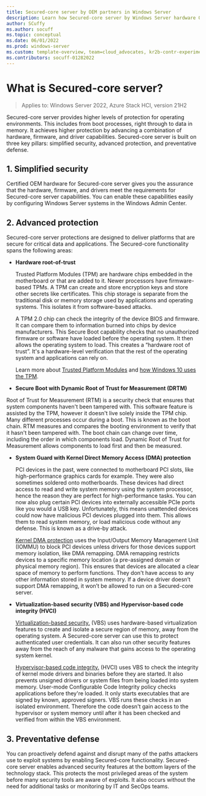 ```yaml
---
title: Secured-core server by OEM partners in Windows Server
description: Learn how Secured-core server by Windows Server hardware OEMs offers advanced protection of your operating environment
author: SCuffy
ms.author: socuff
ms.topic: conceptual 
ms.date: 06/01/2022
ms.prod: windows-server
ms.custom: template-overview, team=cloud_advocates, kr2b-contr-experiment
ms.contributors: socuff-01282022
---
```


# What is Secured-core server?

>Applies to: Windows Server 2022, Azure Stack HCI, version 21H2

Secured-core server provides higher levels of protection for operating environments. This includes from boot processes, right through to data in memory. It achieves higher protection by advancing a combination of hardware, firmware, and driver capabilities. Secured-core server is built on three key pillars: simplified security, advanced protection, and preventative defense.

## 1. Simplified security

Certified OEM hardware for Secured-core server gives you the assurance that the hardware, firmware, and drivers meet the requirements for Secured-core server capabilities. You can enable these capabilities easily by configuring Windows Server systems in the Windows Admin Center.

## 2. Advanced protection

Secured-core server protections are designed to deliver platforms that are secure for critical data and applications. The Secured-core functionality spans the following areas:

- **Hardware root-of-trust**

    Trusted Platform Modules (TPM) are hardware chips embedded in the motherboard or that are added to it. Newer processors have firmware-based TPMs.  A TPM can create and store encryption keys and store other secrets like certificates. This chip storage is separate from the traditional disk or memory storage used by applications and operating systems. This isolates it from software-based attacks.

    A TPM 2.0 chip can check the integrity of the device BIOS and firmware. It can compare them to information burned into chips by device manufacturers. This Secure Boot capability checks that no unauthorized firmware or software have loaded before the operating system. It then allows the operating system to load. This creates a “hardware root of trust”. It's a hardware-level verification that the rest of the operating system and applications can rely on.

    Learn more about [Trusted Platform Modules](/windows/security/information-protection/tpm/trusted-platform-module-overview) and [how Windows 10 uses the TPM](/windows/security/information-protection/tpm/how-windows-uses-the-tpm).

- **Secure Boot with Dynamic Root of Trust for Measurement (DRTM)**

Root of Trust for Measurement (RTM) is a security check that ensures that system components haven't been tampered with. This software feature is assisted by the TPM, however it doesn't live solely inside the TPM chip. Many different processes occur during a boot. This is known as the boot chain. RTM measures and compares the booting environment to verify that it hasn't been tampered with. The boot chain can change over time, including the order in which components load. Dynamic Root of Trust for Measurement allows components to load first and then be measured.

- **System Guard with Kernel Direct Memory Access (DMA) protection**

    PCI devices in the past, were connected to motherboard PCI slots, like high-performance graphics cards for example. They were also sometimes soldered onto motherboards. These devices had direct access to read and write system memory using the system processor, hence the reason they are perfect for high-performance tasks. You can now also plug certain PCI devices into externally accessible PCIe ports like you would a USB key. Unfortunately, this means unattended devices could now have malicious PCI devices plugged into them. This allows them to read system memory, or load malicious code without any defense. This is known as a drive-by attack.

    [Kernel DMA protection](/windows/security/information-protection/kernel-dma-protection-for-thunderbolt) uses the Input/Output Memory Management Unit (IOMMU) to block PCI devices unless drivers for those devices support memory isolation, like DMA remapping. DMA remapping restricts devices to a specific memory location (a pre-assigned domain or physical memory region). This ensures that devices are allocated a clear space of memory to perform functions. They don't have access to any other information stored in system memory. If a device driver doesn’t support DMA remapping, it won’t be allowed to run on a Secured-core server.

- **Virtualization-based security (VBS) and Hypervisor-based code integrity (HVCI)**

    [Virtualization-based security.](/windows-hardware/design/device-experiences/oem-vbs) (VBS) uses hardware-based virtualization features to create and isolate a secure region of memory, away from the operating system. A Secured-core server can use this to protect authenticated user credentials. It can also run other security features away from the reach of any malware that gains access to the operating system kernel.

    [Hypervisor-based code integrity.](/windows-hardware/design/device-experiences/oem-hvci-enablement) (HVCI) uses VBS to check the integrity of kernel mode drivers and binaries before they are started. It also prevents unsigned drivers or system files from being loaded into system memory. User-mode Configurable Code Integrity policy checks applications before they're loaded. It only starts executables that are signed by known, approved signers. VBS runs these checks in an isolated environment. Therefore the code doesn't gain access to the hypervisor or system memory until after it has been checked and verified from within the VBS environment.

## 3. Preventative defense

You can proactively defend against and disrupt many of the paths attackers use to exploit systems by enabling Secured-core functionality. Secured-core server enables advanced security features at the bottom layers of the technology stack. This protects the most privileged areas of the system before many security tools are aware of exploits. It also occurs without the need for additional tasks or monitoring by IT and SecOps teams.
